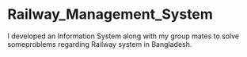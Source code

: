 # Railway_Management_System
I  developed  an  Information  System  along  with  my  group  mates  to  solve  someproblems regarding Railway system in Bangladesh.
